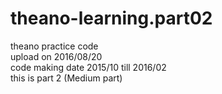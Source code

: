 # theano-learning.part02
theano practice code <br />
upload on 2016/08/20 <br />
code making date 2015/10 till 2016/02 <br />
this is part 2 (Medium part)<br />

